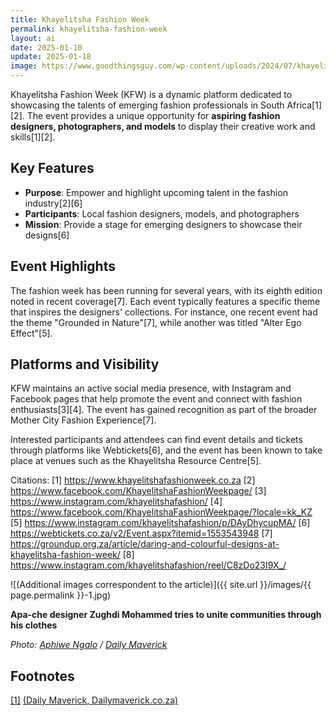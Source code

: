 ```yaml
---
title: Khayelitsha Fashion Week
permalink: khayelitsha-fashion-week
layout: ai
date: 2025-01-10
update: 2025-01-18
image: https://www.goodthingsguy.com/wp-content/uploads/2024/07/khayelitshafashionweek.jpeg
---
```


Khayelitsha Fashion Week (KFW) is a dynamic platform dedicated to showcasing the talents of emerging fashion professionals in South Africa[1][2]. The event provides a unique opportunity for **aspiring fashion designers, photographers, and models** to display their creative work and skills[1][2].

## Key Features

- **Purpose**: Empower and highlight upcoming talent in the fashion industry[2][6]
- **Participants**: Local fashion designers, models, and photographers
- **Mission**: Provide a stage for emerging designers to showcase their designs[6]

## Event Highlights

The fashion week has been running for several years, with its eighth edition noted in recent coverage[7]. Each event typically features a specific theme that inspires the designers' collections. For instance, one recent event had the theme "Grounded in Nature"[7], while another was titled "Alter Ego Effect"[5].

## Platforms and Visibility

KFW maintains an active social media presence, with Instagram and Facebook pages that help promote the event and connect with fashion enthusiasts[3][4]. The event has gained recognition as part of the broader Mother City Fashion Experience[7].

Interested participants and attendees can find event details and tickets through platforms like Webtickets[6], and the event has been known to take place at venues such as the Khayelitsha Resource Centre[5].

Citations:
[1] https://www.khayelitshafashionweek.co.za
[2] https://www.facebook.com/KhayelitshaFashionWeekpage/
[3] https://www.instagram.com/khayelitshafashion/
[4] https://www.facebook.com/KhayelitshaFashionWeekpage/?locale=kk_KZ
[5] https://www.instagram.com/khayelitshafashion/p/DAyDhycupMA/
[6] https://webtickets.co.za/v2/Event.aspx?itemid=1553543948
[7] https://groundup.org.za/article/daring-and-colourful-designs-at-khayelitsha-fashion-week/
[8] https://www.instagram.com/khayelitshafashion/reel/C8zDo23I9X_/

![(Additional images correspondent to the article)]({{ site.url }}/images/{{ page.permalink }}-1.jpg)

**Apa-che designer Zughdi Mohammed tries to unite communities through his clothes**

*Photo: [Aphiwe Ngalo](dailymaverick.co.za/article/2018-09-14-khayelitsha-fashion-week-young-designers-turn-heads-with-afrocentric-flair/) / [Daily Maverick](dailymaverick.co.za/article/2018-09-14-khayelitsha-fashion-week-young-designers-turn-heads-with-afrocentric-flair/)*

## Footnotes

[[1]](#a1) <span id="f1"></span> [(Daily Maverick, Dailymaverick.co.za)](dailymaverick.co.za/article/2018-09-14-khayelitsha-fashion-week-young-designers-turn-heads-with-afrocentric-flair/)
